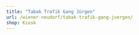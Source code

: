 ```yaml
---
title: "Tabak Trafik Gang Jürgen"
url: /wiener-neudorf/tabak-trafik-gang-juergen/
shop: Kiosk
---
```

